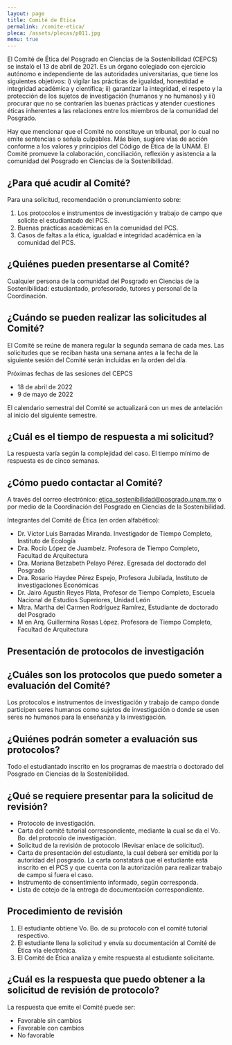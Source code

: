 ```yaml
---
layout: page
title: Comité de Ética
permalink: /comite-etica/
pleca: /assets/plecas/p011.jpg
menu: true
---
```


El Comité de Ética del Posgrado en Ciencias de la Sostenibilidad (CEPCS) se instaló el 13 de abril de 2021. Es un órgano colegiado con ejercicio autónomo e independiente de las autoridades universitarias, que tiene los siguientes objetivos: i) vigilar las prácticas de igualdad, honestidad e integridad académica y científica; ii) garantizar la integridad, el respeto y la protección de los sujetos de investigación (humanos y no humanos) y iii) procurar que no se contraríen las buenas prácticas y atender cuestiones éticas inherentes a las relaciones entre los miembros de la comunidad del Posgrado. 
 
Hay que mencionar que el Comité no constituye un tribunal, por lo cual no emite sentencias o señala culpables. Más bien, sugiere vías de acción conforme a los valores y principios del Código de Ética de la UNAM. El Comité promueve la colaboración, conciliación, reflexión y asistencia a la comunidad del Posgrado en Ciencias de la Sostenibilidad. 
 
## ¿Para qué acudir al Comité? 
Para una solicitud, recomendación o pronunciamiento sobre: 
 
 1. Los protocolos e instrumentos de investigación y trabajo de campo que solicite el estudiantado del PCS.
 2. Buenas prácticas académicas en la comunidad del PCS.
 3. Casos de faltas a la ética, igualdad e integridad académica en la comunidad del PCS.
 
## ¿Quiénes pueden presentarse al Comité?
Cualquier persona de la comunidad del Posgrado en Ciencias de la Sostenibilidad: estudiantado, profesorado, tutores y personal de la Coordinación. 

## ¿Cuándo se pueden realizar las solicitudes al Comité? 
El Comité se reúne de manera regular la segunda semana de cada mes. Las solicitudes que se reciban hasta una semana antes a la fecha de la siguiente sesión del Comité serán incluidas en la orden del día. 
 
Próximas fechas de las sesiones del CEPCS
 - 18 de abril de 2022
 - 9 de mayo de 2022

El calendario semestral del Comité se actualizará con un mes de antelación al inicio del siguiente semestre. 

## ¿Cuál es el tiempo de respuesta a mi solicitud? 
La respuesta varía según la complejidad del caso. El tiempo mínimo de respuesta es de cinco semanas.  
 
## ¿Cómo puedo contactar al Comité? 
 
A través del correo electrónico: <etica_sostenibilidad@posgrado.unam.mx>  o por medio de la Coordinación del Posgrado en Ciencias de la Sostenibilidad.
 
Integrantes del Comité de Ética (en orden alfabético):

 - Dr. Víctor Luis Barradas Miranda. Investigador de Tiempo Completo,  Instituto de Ecología 
 - Dra. Rocío López de Juambelz. Profesora de Tiempo Completo, Facultad de Arquitectura
 - Dra. Mariana Betzabeth Pelayo Pérez.  Egresada del doctorado del Posgrado  
 - Dra. Rosario Haydee Pérez Espejo, Profesora Jubilada, Instituto de investigaciones Económicas
 - Dr. Jairo Agustín Reyes Plata, Profesor de Tiempo Completo, Escuela Nacional de Estudios Superiores, Unidad León
 - Mtra. Martha del Carmen Rodríguez Ramírez, Estudiante de doctorado del Posgrado  
 - M en Arq. Guillermina Rosas López. Profesora de Tiempo Completo,  Facultad de Arquitectura

## Presentación de protocolos de investigación

## ¿Cuáles son los protocolos que puedo someter a evaluación del Comité? 
Los protocolos e instrumentos de investigación y trabajo de campo donde participen seres humanos como sujetos de investigación o donde se usen seres no humanos para la enseñanza y la investigación. 
 
## ¿Quiénes podrán someter a evaluación sus protocolos? 
Todo el estudiantado inscrito en los programas de maestría o doctorado del Posgrado en Ciencias de la Sostenibilidad. 
 
## ¿Qué se requiere presentar para la solicitud de revisión? 
 - Protocolo de investigación. 
 - Carta del comité tutorial correspondiente, mediante la cual se da el Vo. Bo. del protocolo de investigación.
 - Solicitud de la revisión de protocolo (Revisar enlace de solicitud). 
 - Carta de presentación del estudiante, la cual deberá ser emitida por la autoridad del posgrado. La carta constatará que el estudiante está inscrito en el PCS y que cuenta con la autorización para realizar trabajo de campo si fuera el caso. 
 - Instrumento de consentimiento informado, según corresponda. 
 - Lista de cotejo de la entrega de documentación correspondiente. 
 
## Procedimiento de revisión 
 1. El estudiante obtiene Vo. Bo.  de su protocolo con el comité tutorial respectivo. 
 2. El estudiante llena la solicitud y envía su documentación al Comité de Ética vía electrónica. 
 3. El Comité de Ética analiza y emite respuesta al estudiante solicitante. 
 
## ¿Cuál es la respuesta que puedo obtener a la solicitud de revisión de protocolo? 
La respuesta que emite el Comité puede ser: 
 - Favorable sin cambios
 - Favorable con cambios
 - No favorable

